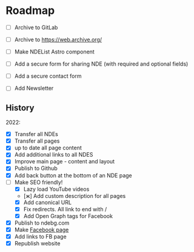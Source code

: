 # Roadmap

- [ ] Archive to GitLab
- [ ] Archive to https://web.archive.org/

- [ ] Make NDEList Astro component
- [ ] Add a secure form for sharing NDE (with required and optional fields)
- [ ] Add a secure contact form
- [ ] Add Newsletter

## History

2022:

- [x] Transfer all NDEs
- [x] Transfer all pages
- [x] up to date all page content
- [x] Add additional links to all NDES
- [x] Improve main page - content and layout
- [x] Publish to Github
- [x] Add back button at the bottom of an NDE page 
- [ ] Make SEO friendly!
  - [x] Lazy load YouTube videos
  - [ж] Add custom description for all pages
  - [x] Add canonical URL
  - [x] Fix redirects. All link to end with /
  - [x] Add Open Graph tags for Facebook
- [x] Publish to ndebg.com
- [x] Make [Facebook page](https://www.facebook.com/ndebgcom/)
- [x] Add links to FB page
- [x] Republish website